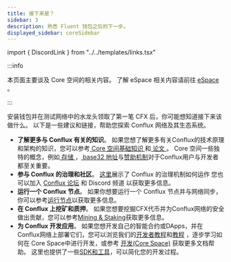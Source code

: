 ```yaml
---
title: 接下来是？
sidebar: 3
description: 熟悉 Fluent 钱包之后的下一步。
displayed_sidebar: coreSidebar
---
```


import { DiscordLink } from "../../templates/links.tsx"

:::info

本页面主要谈及 Core 空间的相关内容。 了解 eSpace 相关内容请前往 [ eSpace ](../../espace/Overview.md)。

:::

安装钱包并在测试网络中的水龙头领取了第一笔 CFX 后，你可能想知道接下来该做什么。 以下是一些建议和链接，帮助您探索 Conflux 网络及其生态系统。

- **了解更多与 Conflux 有关的知识**。 如果您想了解更多有关Conflux的技术原理和架构的知识，您可以参考[ Core 空间基础知识 ](/docs/category/core-space-basics)和[ 论文 ](../../general/conflux-basics/additional-resources/papers.md)。 Core 空间一些独特的概念，例如[ 存储 ](../core-space-basics/storage.md)，[ base32 地址](../core-space-basics/addresses.md)与[赞助机制](../core-space-basics/internal-contracts/sponsor-whitelist-control.md)对于Conflux用户与开发者都至关重要。
- **参与 Conflux 的治理和社区**。 [这里](../../general/conflux-basics/conflux-governance/governance-overview.md)展示了 Conflux 的治理机制如何运作 您也可以加入 [ Conflux 论坛](https://forum.conflux.fun/) 和 <DiscordLink>Discord 频道</DiscordLink> 以获取更多信息。
- **运行一个 Conflux 节点**。 如果你想要运行一个 Conflux 节点并与网络同步，你可以参考[运行节点](/docs/category/run-a-node)以获取更多信息。
- **在 Conflux 上挖矿和质押**。 如果您想要挖掘CFX代币并为Conflux网络的安全做出贡献，您可以参考[Mining & Staking](/docs/category/mining--staking)获取更多信息。
- **为 Conflux 开发应用**。 如果您想开发自己的智能合约或DApps，并在Conflux网络上部署它们，您可以浏览我们的[开发者教程](../core-developer-quickstart.md)和[教程](/docs/category/tutorials) ，逐步学习如何在 Core Space中进行开发，或参考 [开发(Core Space)](/docs/category/build) 获取更多文档帮助。 这里也提供了一些[SDK和工具](/docs/category/sdks-and-tools)，可以简化您的开发过程。
